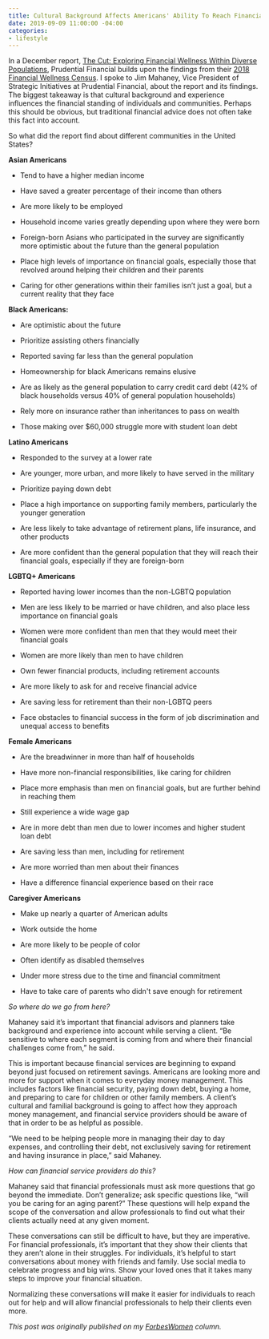 ```yaml
---
title: Cultural Background Affects Americans' Ability To Reach Financial Goals
date: 2019-09-09 11:00:00 -04:00
categories:
- lifestyle
---
```


In a December report, [The Cut: Exploring Financial Wellness Within Diverse Populations](http://news.prudential.com/content/1209/files/PrudentialTheCutExploringFinancialWellnessWithinDiversePopulations.pdf?utm_source=businesswire&utm_medium=newsrelease&utm_campaign=thecut), Prudential Financial builds upon the findings from their [2018 Financial Wellness Census](http://bizwire.tekgroup.com/media/105/Prudential27s_2018_Financial_Wellness_Census_.pdf). I spoke to Jim Mahaney, Vice President of Strategic Initiatives at Prudential Financial, about the report and its findings. The biggest takeaway is that cultural background and experience influences the financial standing of individuals and communities. Perhaps this should be obvious, but traditional financial advice does not often take this fact into account.

So what did the report find about different communities in the United States?

**Asian Americans**

* Tend to have a higher median income

* Have saved a greater percentage of their income than others

* Are more likely to be employed

* Household income varies greatly depending upon where they were born

* Foreign-born Asians who participated in the survey are significantly more optimistic about the future than the general population

* Place high levels of importance on financial goals, especially those that revolved around helping their children and their parents

* Caring for other generations within their families isn’t just a goal, but a current reality that they face

**Black Americans:**

* Are optimistic about the future

* Prioritize assisting others financially

* Reported saving far less than the general population

* Homeownership for black Americans remains elusive

* Are as likely as the general population to carry credit card debt (42% of black households versus 40% of general population households)

* Rely more on insurance rather than inheritances to pass on wealth

* Those making over $60,000 struggle more with student loan debt

**Latino Americans**

* Responded to the survey at a lower rate

* Are younger, more urban, and more likely to have served in the military

* Prioritize paying down debt

* Place a high importance on supporting family members, particularly the younger generation

* Are less likely to take advantage of retirement plans, life insurance, and other products

* Are more confident than the general population that they will reach their financial goals, especially if they are foreign-born

**LGBTQ\+ Americans**

* Reported having lower incomes than the non-LGBTQ population

* Men are less likely to be married or have children, and also place less importance on financial goals

* Women were more confident than men that they would meet their financial goals

* Women are more likely than men to have children

* Own fewer financial products, including retirement accounts

* Are more likely to ask for and receive financial advice

* Are saving less for retirement than their non-LGBTQ peers

* Face obstacles to financial success in the form of job discrimination and unequal access to benefits

**Female Americans**

* Are the breadwinner in more than half of households

* Have more non-financial responsibilities, like caring for children

* Place more emphasis than men on financial goals, but are further behind in reaching them

* Still experience a wide wage gap

* Are in more debt than men due to lower incomes and higher student loan debt

* Are saving less than men, including for retirement

* Are more worried than men about their finances

* Have a difference financial experience based on their race

**Caregiver Americans**

* Make up nearly a quarter of American adults

* Work outside the home

* Are more likely to be people of color

* Often identify as disabled themselves

* Under more stress due to the time and financial commitment

* Have to take care of parents who didn't save enough for retirement

*So where do we go from here?*

Mahaney said it’s important that financial advisors and planners take background and experience into account while serving a client. “Be sensitive to where each segment is coming from and where their financial challenges come from,” he said.

This is important because financial services are beginning to expand beyond just focused on retirement savings. Americans are looking more and more for support when it comes to everyday money management. This includes factors like financial security, paying down debt, buying a home, and preparing to care for children or other family members. A client’s cultural and familial background is going to affect how they approach money management, and financial service providers should be aware of that in order to be as helpful as possible.

“We need to be helping people more in managing their day to day expenses, and controlling their debt, not exclusively saving for retirement and having insurance in place,” said Mahaney.

*How can financial service providers do this?*

Mahaney said that financial professionals must ask more questions that go beyond the immediate. Don’t generalize; ask specific questions like, “will you be caring for an aging parent?” These questions will help expand the scope of the conversation and allow professionals to find out what their clients actually need at any given moment.

These conversations can still be difficult to have, but they are imperative. For financial professionals, it’s important that they show their clients that they aren’t alone in their struggles. For individuals, it’s helpful to start conversations about money with friends and family. Use social media to celebrate progress and big wins. Show your loved ones that it takes many steps to improve your financial situation.

Normalizing these conversations will make it easier for individuals to reach out for help and will allow financial professionals to help their clients even more.

*This post was originally published on my [ForbesWomen](https://www.forbes.com/sites/maggiegermano/2019/01/30/cultural-background-affects-americans-ability-to-reach-financial-goals/#51dabfc81c55) column.*